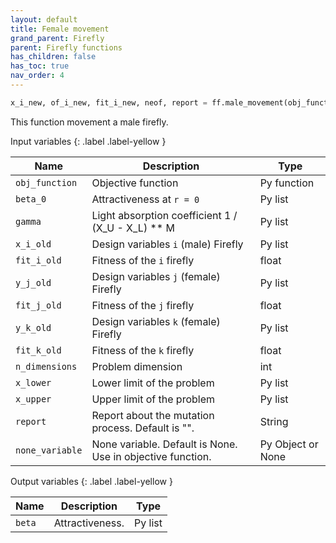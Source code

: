 ```yaml
---
layout: default
title: Female movement
grand_parent: Firefly
parent: Firefly functions
has_children: false
has_toc: true
nav_order: 4
---
```


<!--Don't delete ths script-->
<script src = "https://polyfill.io/v3/polyfill.min.js?features=es6"></script>
<script id = "MathJax-script" async src="https://cdn.jsdelivr.net/npm/mathjax@3/es5/tex-mml-chtml.js"></script>
<!--Don't delete ths script-->

```python
x_i_new, of_i_new, fit_i_new, neof, report = ff.male_movement(obj_function, 1, [1, 1], [0, 0], 0, [1, 1], 1, [-1, -1], 2, 2, [-5, -5],[5, 5])
```

<p align="justify">
This function movement a male firefly.
</p>

Input variables
{: .label .label-yellow }

<table style="width:100%">
  <thead>
    <tr>
      <th>Name</th>
      <th>Description</th>
      <th>Type</th>
    </tr>
  </thead>
  <tr>
    <td><code>obj_function</code></td>
    <td>Objective function</td>
    <td>Py function</td>
  </tr>
  <tr>
    <td><code>beta_0</code></td>
    <td>Attractiveness at <code>r = 0</code></td>
    <td>Py list</td>
  </tr>
  <tr>
    <td><code>gamma</code></td>
    <td>Light absorption coefficient  1 / (X_U - X_L) ** M</td>
    <td>Py list</td>
  </tr>
  <tr>
    <td><code>x_i_old</code></td>
    <td>Design variables <code>i</code> (male) Firefly</td>
    <td>Py list</td>
  </tr>
  <tr>
    <td><code>fit_i_old</code></td>
    <td>Fitness of the <code>i</code> firefly</td>
    <td>float</td>
  </tr>
  <tr>
    <td><code>y_j_old</code></td>
    <td>Design variables <code>j</code> (female) Firefly</td>
    <td>Py list</td>
  </tr>
  <tr>
    <td><code>fit_j_old</code></td>
    <td>Fitness of the <code>j</code> firefly</td>
    <td>float</td>
  </tr>
  <tr>
    <td><code>y_k_old</code></td>
    <td>Design variables <code>k</code> (female) Firefly</td>
    <td>Py list</td>
  </tr>
  <tr>
    <td><code>fit_k_old</code></td>
    <td>Fitness of the <code>k</code> firefly</td>
    <td>float</td>
  </tr>
  <tr>
    <td><code>n_dimensions</code></td>
    <td>Problem dimension</td>
    <td>int</td>
  </tr>
  <tr>
    <td><code>x_lower</code></td>
    <td>Lower limit of the problem</td>
    <td>Py list</td>
  </tr>
  <tr>
    <td><code>x_upper</code></td>
    <td>Upper limit of the problem</td>
    <td>Py list</td>
  </tr>
  <tr>
    <td><code>report</code></td>
    <td>Report about the mutation process. Default is "".</td>
    <td>String</td>
  </tr>
  <tr>
    <td><code>none_variable</code></td>
    <td>None variable. Default is None. Use in objective function.</td>
    <td>Py Object or None</td>
  </tr>
</table>

Output variables
{: .label .label-yellow }

<table style = "width:100%">
    <thead>
      <tr>
        <th>Name</th>
        <th>Description</th>
        <th>Type</th>
      </tr>
    </thead>
    <tr>
        <td><code>beta</code></td>
        <td>Attractiveness.</td>
        <td>Py list</td>
    </tr>
</table>
